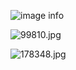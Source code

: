 ![image info](https://w3files.s3.us-east-2.amazonaws.com/226064978866367415195701491962142019761_99810.jpg)

![99810.jpg](https://w3files.s3.us-east-2.amazonaws.com/226064978866367415195701491962142019761_99810.jpg)

![178348.jpg](https://w3files.s3.us-east-2.amazonaws.com/306391359045869979754598469844909550534_178348.jpg)